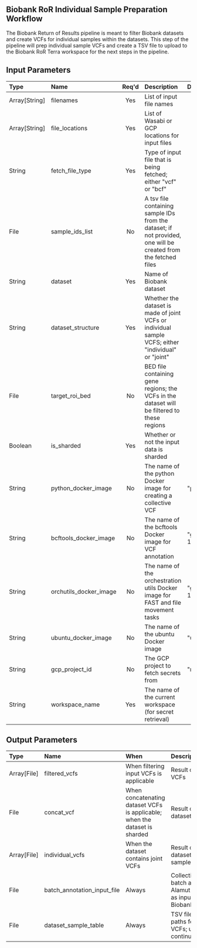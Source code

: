 ## Biobank RoR Individual Sample Preparation Workflow
The Biobank Return of Results pipeline is meant to filter Biobank datasets and create VCFs for individual samples within the datasets. This step of the pipeline will prep individual sample VCFs and create a TSV file to upload to the Biobank RoR Terra workspace for the next steps in the pipeline.

## Input Parameters
| Type | Name | Req'd | Description | Default Value |
| :--- | :--- | :---: | :--- | :--- |
| Array[String] | filenames | Yes | List of input file names | |
| Array[String] | file_locations | Yes | List of Wasabi or GCP locations for input files | |
| String | fetch_file_type | Yes | Type of input file that is being fetched; either "vcf" or "bcf" | |
| File | sample_ids_list | No | A tsv file containing sample IDs from the dataset; if not provided, one will be created from the fetched files | |
| String | dataset | Yes | Name of Biobank dataset | |
| String | dataset_structure | Yes | Whether the dataset is made of joint VCFs or individual sample VCFS; either "individual" or "joint" | |
| File | target_roi_bed | No | BED file containing gene regions; the VCFs in the dataset will be filtered to these regions | |
| Boolean | is_sharded | Yes | Whether or not the input data is sharded | |
| String | python_docker_image | No | The name of the python Docker image for creating a collective VCF | "python:3.12" |
| String | bcftools_docker_image | No | The name of the bcftools Docker image for VCF annotation | "gcr.io/mgb-lmm-gcp-infrast-1651079146/mgbpmbiofx/bcftools:1.17" |
| String | orchutils_docker_image | No | The name of the orchestration utils Docker image for FAST and file movement tasks | "gcr.io/mgb-lmm-gcp-infrast-1651079146/mgbpmbiofx/orchutils:20230921" |
| String | ubuntu_docker_image | No | The name of the ubuntu Docker image | "ubuntu:latest" |
| String | gcp_project_id | No | The GCP project to fetch secrets from | "mgb-lmm-gcp-infrast-1651079146" |
| String | workspace_name | Yes | The name of the current workspace (for secret retrieval) | |

## Output Parameters
| Type | Name | When | Description |
| :--- | :--- | :--- | :--- |
| Array[File] | filtered_vcfs | When filtering input VCFs is applicable | Result of filtering dataset VCFs |
| File | concat_vcf | When concatenating dataset VCFs is applicable; when the dataset is sharded | Result of concatenating dataset VCFs |
| Array[File] | individual_vcfs | When the dataset contains joint VCFs | Result of splitting the dataset VCFs into per sample VCFs |
| File | batch_annotation_input_file | Always | Collective VCF file to use for batch annotation with Alamut and gnomAD; used as input for BiobankRoRAlamutWorkflow |
| File | dataset_sample_table | Always | TSV file containing file paths for individual sample VCFs; upload to Terra to continue the pipeline |